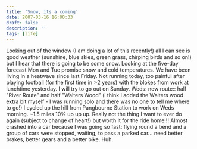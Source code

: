 ```yaml
---
title: 'Snow, its a coming'
date: 2007-03-16 16:00:33
draft: false
description: ''
tags: [life]
---
```


Looking out of the window (I am doing a lot of this recently!) all I can see is good weather (sunshine, blue skies, green grass, chirping birds and so on!) but I hear that there is going to be some snow. Looking at the five-day forecast Mon and Tue promise snow and cold temperatures. We have been living in a heatwave since last Friday. Not running today, too painful after playing football (for the first time in >2 years) with the blokes from work at lunchtime yesterday. I will try to go out on Sunday. Weds: new route:: half "River Route" and half "Walters Wood" (i think I added the Walters wood extra bit myself - I was running solo and there was no one to tell me where to go!) I cycled up the hill from Pangbourne Station to work on Weds morning. ~1.5 miles 10% up up up. Really not the thing I want to ever do again (subject to change of heart!) but worth it for the ride home!!! Almost crashed into a car because I was going so fast: flying round a bend and a group of cars were stopped, waiting, to pass a parked car... need better brakes, better gears and a better bike. Huh.